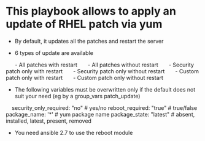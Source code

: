 This playbook allows to apply an update of RHEL patch via yum
==============================================================

- By default, it updates all the patches and restart the server

- 6 types of update are available

      - All patches with restart
      - All patches without restart
      - Security patch only with restart
      - Security patch only without restart
      - Custom patch only with restart
      - Custom patch only without restart

- The following variables must be overwritten only if the default does not suit your need (eg by a group_vars patch_update)

    security_only_required: "no" # yes/no
    reboot_required: "true"      # true/false
    package_name: '*'            # yum package name
    package_state: "latest"      # absent, installed, latest, present, removed
  
- You need ansible 2.7 to use the reboot module



